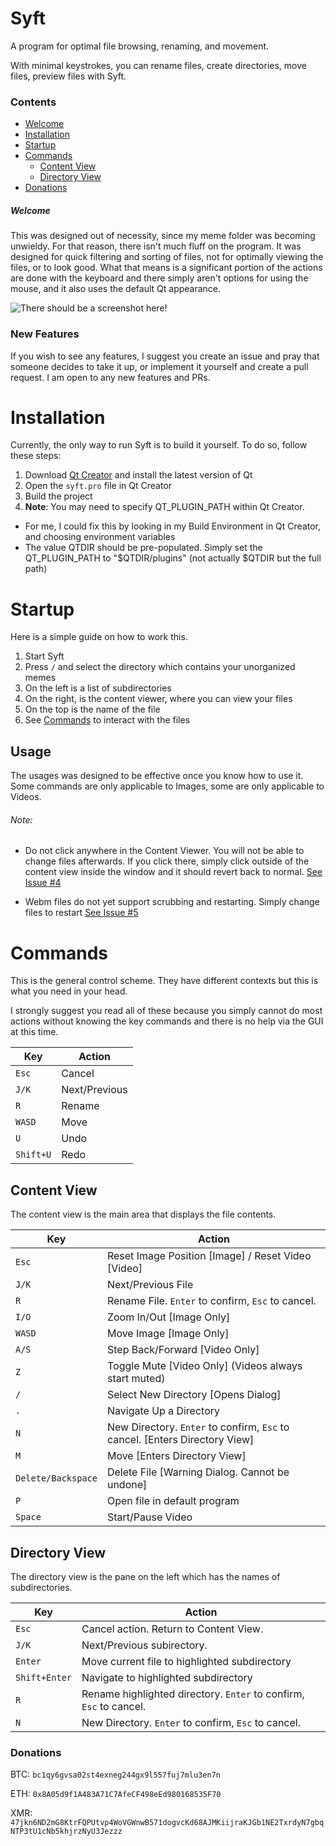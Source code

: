 # Syft
A program for optimal file browsing, renaming, and movement.

With minimal keystrokes, you can rename files, create directories, move files, preview files with Syft.

### Contents
- [Welcome](#Welcome)
- [Installation](#Installation)
- [Startup](#Startup)
- [Commands](#Commands)
   - [Content View](#Content-View)
   - [Directory View](#Directory-View)
- [Donations](#Donations)


##### Welcome
This was designed out of necessity, since my meme folder was becoming unwieldy. For that reason, there isn't much fluff on the program.
It was designed for quick filtering and sorting of files, not for optimally viewing the files, or to look good.
What that means is a significant portion of the actions are done with the keyboard and there simply aren't options for using the mouse, and it also uses the default Qt appearance.

![There should be a screenshot here!](https://github.com/syftking/syft/blob/main/sample.png?raw=true)


### New Features
If you wish to see any features, I suggest you create an issue and pray that someone decides to take it up, or implement it yourself and create a pull request.
I am open to any new features and PRs.

# Installation

Currently, the only way to run Syft is to build it yourself.
To do so, follow these steps:

1) Download [Qt Creator](https://www.qt.io/product/development-tools) and install the latest version of Qt
2) Open the `syft.pro` file in Qt Creator
3) Build the project
4) **Note**: You may need to specify QT_PLUGIN_PATH within Qt Creator.
  - For me, I could fix this by looking in my Build Environment in Qt Creator, and choosing environment variables
  - The value QTDIR should be pre-populated. Simply set the QT_PLUGIN_PATH to "$QTDIR/plugins" (not actually $QTDIR but the full path)

# Startup

Here is a simple guide on how to work this.
1) Start Syft
2) Press `/` and select the directory which contains your unorganized memes
3) On the left is a list of subdirectories
4) On the right, is the content viewer, where you can view your files
5) On the top is the name of the file
6) See [Commands](#Commands) to interact with the files

## Usage

The usages was designed to be effective once you know how to use it. Some commands are only applicable to Images, some are only applicable to Videos.

###### Note:
- Do not click anywhere in the Content Viewer. You will not be able to change files afterwards. If you click there, simply click outside of the content view inside the window and it should revert back to normal. [See Issue #4](https://github.com/syftking/syft/issues/4)

- Webm files do not yet support scrubbing and restarting. Simply change files to restart [See Issue #5](https://github.com/syftking/syft/issues/5)



# Commands

This is the general control scheme. They have different contexts but this is what you need in your head.

I strongly suggest you read all of these because you simply cannot do most actions without knowing the key commands and there is no help via the GUI at this time.

Key | Action
--- | ---
`Esc` | Cancel
`J/K` | Next/Previous 
`R` | Rename
`WASD` | Move
`U` | Undo
`Shift+U` | Redo



## Content View

The content view is the main area that displays the file contents.

Key | Action
--- | ---
`Esc` | Reset Image Position [Image] / Reset Video [Video]
`J/K` | Next/Previous File
`R` | Rename File. `Enter` to confirm, `Esc` to cancel.
`I/O` | Zoom In/Out [Image Only]
`WASD` | Move Image [Image Only]
`A/S` | Step Back/Forward [Video Only]
`Z` | Toggle Mute [Video Only] (Videos always start muted)
`/` | Select New Directory [Opens Dialog]
`.` | Navigate Up a Directory
`N` | New Directory. `Enter` to confirm, `Esc` to cancel. [Enters Directory View]
`M` | Move [Enters Directory View]
`Delete/Backspace` | Delete File [Warning Dialog. Cannot be undone]
`P` | Open file in default program
`Space` | Start/Pause Video



## Directory View

The directory view is the pane on the left which has the names of subdirectories.

Key | Action
--- | ---
`Esc` | Cancel action. Return to Content View.
`J/K` | Next/Previous subirectory.
`Enter` | Move current file to highlighted subdirectory
`Shift+Enter` | Navigate to highlighted subdirectory
`R` | Rename highlighted directory. `Enter` to confirm, `Esc` to cancel.
`N` | New Directory. `Enter` to confirm, `Esc` to cancel.

### Donations

BTC: `bc1qy6gvsa02st4exneg244gx9l557fuj7mlu3en7n`

ETH: `0x8A05d9f1A483A71C7AfeCF498eEd980168535F70`

XMR: `47jkn6ND2mG8KtrFQPUtvp4WoVGWnwB571dogvcKd68AJMKiijraKJGb1NE2TxrdyN7gbqNTP3tU1cNb5khjrzNyU3Jezzz`

